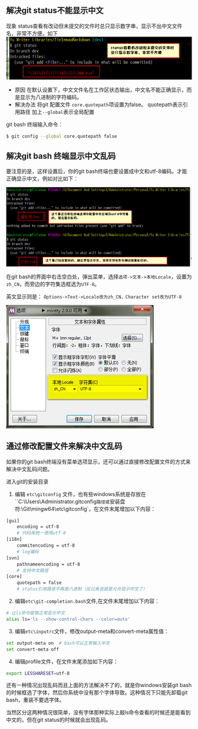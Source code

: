 ## 解决git status不能显示中文

现象
status查看有改动但未提交的文件时总只显示数字串，显示不出中文文件名，非常不方便。如下![img](assets/3f6f41a20f3da19933ec07a71951c12f.jpeg)







- 原因
  在默认设置下，中文文件名在工作区状态输出，中文名不能正确显示，而是显示为八进制的字符编码。
- 解决办法
  将git 配置文件 `core.quotepath`项设置为false。
  quotepath表示引用路径
  加上`--global`表示全局配置

git bash 终端输入命令：

```bash
$ git config --global core.quotepath false
```

## 解决git bash 终端显示中文乱码

要注意的是，这样设置后，你的git bash终端也要设置成中文和utf-8编码。才能正确显示中文，例如对比如下：

![img](assets/d1492adcd31a9b828fd957c1f711af38.jpeg)



在git bash的界面中右击空白处，弹出菜单，选择`选项->文本->本地Locale`，设置为`zh_CN`，而旁边的字符集选框选为`UTF-8`。

英文显示则是：
`Options->Text->Locale改为zh_CN，Character set改为UTF-8`

![img](assets/2ee6f4ffa3453f4b900e6a3643064666.jpeg)

## 通过修改配置文件来解决中文乱码

如果你的git bash终端没有菜单选项显示，还可以通过直接修改配置文件的方式来解决中文乱码问题。

进入git的安装目录

1. 编辑 `etc\gitconfig` 文件，也有些windows系统是存放在``C:\Users\Administrator\.gitconfig` 路径或 `安装盘符:\Git\mingw64\etc\gitconfig`，在文件末尾增加以下内容：

```bash
[gui]  
    encoding = utf-8  
    # 代码库统一使用utf-8  
[i18n]  
    commitencoding = utf-8  
    # log编码  
[svn]  
    pathnameencoding = utf-8  
    # 支持中文路径  
[core]
	quotepath = false 
	# status引用路径不再是八进制（反过来说就是允许显示中文了）
```

2. 编辑`etc\git-completion.bash`文件,在文件末尾增加以下内容：

```bash
# 让ls命令能够正常显示中文
alias ls='ls --show-control-chars --color=auto' 
```

3. 编辑`etc\inputrc`文件，修改output-meta和convert-meta属性值：

```bash
set output-meta on  # bash可以正常输入中文  
set convert-meta off  
```

4. 编辑profile文件，在文件末尾添加如下内容：

```bash
export LESSHARESET=utf-8
```





还有一种情况出现乱码而且上面的方法解决不了的，就是你windows安装git bash的时候框选了字体，然后你系统中没有那个字体导致。这种情况下只能先卸载git bash，重装不要选字体。

当然区分这两种情况很简单，没有字体那种实际上敲ls命令查看的时候还是能看到中文的，但在git status的时候就会出现乱码。
